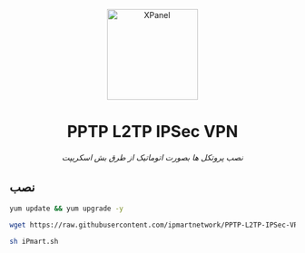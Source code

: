 <p align="center">
<picture>
<img width="160" height="160"  alt="XPanel" src="https://github.com/iPmartNetwork/iPmart-SSH/blob/main/images/logo.png">
</picture>
  </p> 
<p align="center">
<h1 align="center"/>PPTP L2TP IPSec VPN</h1>
<h6 align="center">نصب پروتکل ها بصورت اتوماتیک از طرق بش اسکریپت
<h6>
</p>



## نصب


```bash
yum update && yum upgrade -y

```





```bash
wget https://raw.githubusercontent.com/ipmartnetwork/PPTP-L2TP-IPSec-VPN-auto-install-CentOS-7/main/iPmart.sh

```


```bash
sh iPmart.sh
```
